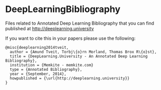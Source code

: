 DeepLearningBibliography
========================

Files related to Annotated Deep Learning Bibliography that you can find published at http://deeplearning.university

If you want to cite this in your papers please use the following:

```
@misc{deeplearning2014tveit,
  author = {Amund Tveit, Torbj\{o}rn Morland, Thomas Brox R\{o}st},
  title = {DeepLearning.University - An Annotated Deep Learning Bibliography},
  institution = {Memkite - memkite.com}
  type = {Annotated Bibliography},
  year = {September, 2014},
  howpublished = {\url{http://deeplearning.university}}
}
```



